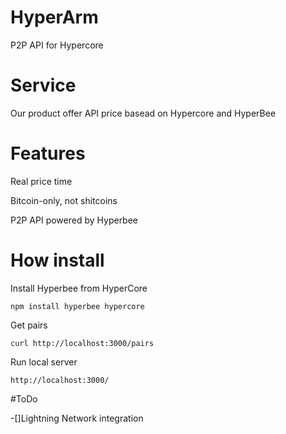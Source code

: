 # HyperArm

 P2P API for Hypercore 
 
# Service
Our product offer API price basead on Hypercore and HyperBee

# Features

Real price time

Bitcoin-only, not shitcoins

P2P API powered by Hyperbee


# How install

Install Hyperbee from HyperCore

```
npm install hyperbee hypercore
```
Get pairs

```
curl http://localhost:3000/pairs
```

Run local server

```
http://localhost:3000/
```

#ToDo

-[]Lightning Network integration 
